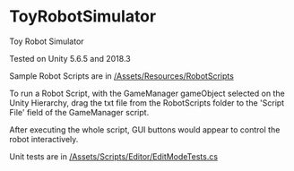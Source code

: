 # ToyRobotSimulator
Toy Robot Simulator

Tested on Unity 5.6.5 and 2018.3

Sample Robot Scripts are in [/Assets/Resources/RobotScripts](https://github.com/Alej-P/ToyRobotSimulator/tree/develop/Assets/Resources/RobotScripts/)

To run a Robot Script, with the GameManager gameObject selected on the Unity Hierarchy, drag the txt file from the RobotScripts folder to the 'Script File' field of the GameManager script.

After executing the whole script, GUI buttons would appear to control the robot interactively.

Unit tests are in [/Assets/Scripts/Editor/EditModeTests.cs](https://github.com/Alej-P/ToyRobotSimulator/blob/develop/Assets/Scripts/Editor/EditModeTests.cs)
